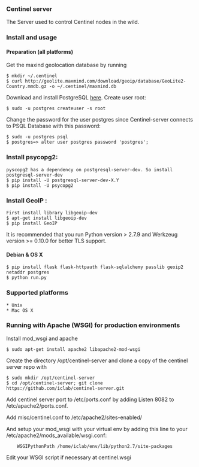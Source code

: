 ### Centinel server

The Server used to control Centinel nodes in the wild.

### Install and usage
#### Preparation (all platforms)
Get the maxind geolocation database by running 

    $ mkdir ~/.centinel
    $ curl http://geolite.maxmind.com/download/geoip/database/GeoLite2-Country.mmdb.gz -o ~/.centinel/maxmind.db

Download and install PostgreSQL [here](http://www.postgresql.org/download/).
Create user root:

    $ sudo -u postgres createuser -s root

Change the password for the user postgres since Centinel-server connects to PSQL Database with this password: 

    $ sudo -u postgres psql
    $ postgres=> alter user postgres password 'postgres';

### Install psycopg2:
	pyscopg2 has a dependency on postgresql-server-dev. So install postgresql-server-dev
	$ pip install -U postgresql-server-dev-X.Y
	$ pip install -U psycopg2
	
### Install GeoIP :
	First install library libgeoip-dev
	$ apt-get install libgeoip-dev
	$ pip install GeoIP
	

It is recommended that you run Python version > 2.7.9 and Werkzeug version >= 0.10.0 for better TLS support.

#### Debian & OS X

    $ pip install flask flask-httpauth flask-sqlalchemy passlib geoip2 netaddr postgres
    $ python run.py

### Supported platforms
    * Unix
    * Mac OS X

### Running with Apache (WSGI) for production environments
Install mod_wsgi and apache

	$ sudo apt-get install apache2 libapache2-mod-wsgi

Create the directory /opt/centinel-server and clone a copy of the centinel server repo with

	$ sudo mkdir /opt/centinel-server
    $ cd /opt/centinel-server; git clone https://github.com/iclab/centinel-server.git

Add centinel server port to /etc/ports.conf by adding Listen 8082 to /etc/apache2/ports.conf.

Add misc/centinel.conf to /etc/apache2/sites-enabled/

And setup your mod\_wsgi with your virtual env by adding this line to your /etc/apache2/mods_available/wsgi.conf:

        WSGIPythonPath /home/iclab/env/lib/python2.7/site-packages

Edit your WSGI script if necessary at centinel.wsgi



